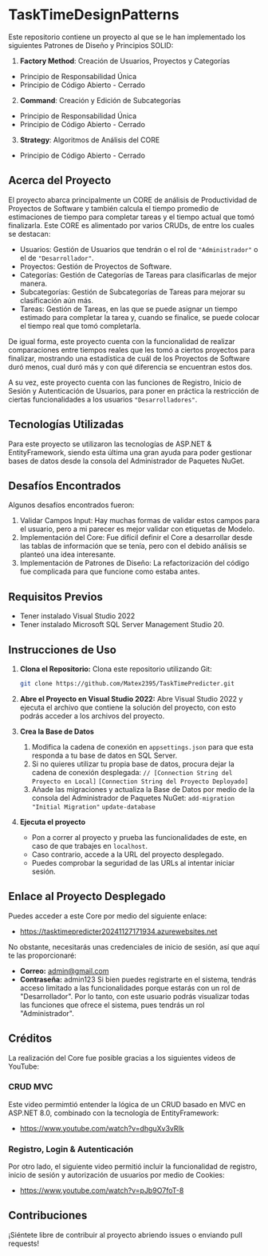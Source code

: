   # TaskTimeDesignPatterns

Este repositorio contiene un proyecto al que se le han implementado los siguientes Patrones de Diseño y Principios SOLID:
1. **Factory Method**: Creación de Usuarios, Proyectos y Categorías
- Principio de Responsabilidad Única
- Principio de Código Abierto - Cerrado
2. **Command**: Creación y Edición de Subcategorías
- Principio de Responsabilidad Única
- Principio de Código Abierto - Cerrado
3. **Strategy**: Algoritmos de Análisis del CORE
- Principio de Código Abierto - Cerrado

## Acerca del Proyecto

El proyecto abarca principalmente un CORE de análisis de Productividad de Proyectos de Software y también 
calcula el tiempo promedio de estimaciones de tiempo para completar tareas y el tiempo actual que tomó finalizarla. 
Este CORE es alimentado por varios CRUDs, de entre los cuales se destacan:
- Usuarios: Gestión de Usuarios que tendrán o el rol de ```"Administrador"``` o el de ```"Desarrollador"```.
- Proyectos: Gestión de Proyectos de Software.
- Categorías: Gestión de Categorías de Tareas para clasificarlas de mejor manera.
- Subcategorías: Gestión de Subcategorías de Tareas para mejorar su clasificación aún más.
- Tareas: Gestión de Tareas, en las que se puede asignar un tiempo estimado para completar la tarea y, cuando se finalice, se puede colocar el tiempo real que tomó completarla.

De igual forma, este proyecto cuenta con la funcionalidad de realizar comparaciones entre tiempos reales que les tomó a ciertos proyectos para finalizar, mostrando una 
estadística de cuál de los Proyectos de Software duró menos, cual duró más y con qué diferencia se encuentran estos dos.

A su vez, este proyecto cuenta con las funciones de Registro, Inicio de Sesión y Autenticación de Usuarios, para poner
en práctica la restricción de ciertas funcionalidades a los usuarios ```"Desarrolladores"```.

## Tecnologías Utilizadas
Para este proyecto se utilizaron las tecnologías de ASP.NET & EntityFramework, siendo esta última una gran 
ayuda para poder gestionar bases de datos desde la consola del Administrador de Paquetes NuGet. 

## Desafíos Encontrados
Algunos desafíos encontrados fueron:
1. Validar Campos Input: Hay muchas formas de validar estos campos para el usuario, pero a mi parecer es mejor validar con etiquetas de Modelo.
2. Implementación del Core: Fue difícil definir el Core a desarrollar desde las tablas de información que se tenía, pero con el debido análisis se planteó una idea interesante.
3. Implementación de Patrones de Diseño: La refactorización del código fue complicada para que funcione como estaba antes.

## Requisitos Previos

- Tener instalado Visual Studio 2022
- Tener instalado Microsoft SQL Server Management Studio 20.

## Instrucciones de Uso

1. **Clona el Repositorio:** Clona este repositorio utilizando Git:

    ```bash
    git clone https://github.com/Matex2395/TaskTimePredicter.git
    ```

2. **Abre el Proyecto en Visual Studio 2022:** Abre Visual Studio 2022 y ejecuta el archivo que contiene la solución del proyecto, con esto podrás acceder a los archivos del proyecto.

3. **Crea la Base de Datos**

   1. Modifica la cadena de conexión en ```appsettings.json``` para que esta responda a tu base de datos en SQL Server.
   2. Si no quieres utilizar tu propia base de datos, procura dejar la cadena de conexión desplegada:
     ```// [Connection String del Proyecto en Local]```
     ```[Connection String del Proyecto Deployado]```
   3. Añade las migraciones y actualiza la Base de Datos por medio de la consola del Administrador de Paquetes NuGet:
     ```add-migration "Initial Migration"```
     ```update-database```

4. **Ejecuta el proyecto**

   - Pon a correr al proyecto y prueba las funcionalidades de este, en caso de que trabajes en ```localhost```.
   - Caso contrario, accede a la URL del proyecto desplegado.
   - Puedes comprobar la seguridad de las URLs al intentar iniciar sesión.

## Enlace al Proyecto Desplegado
Puedes acceder a este Core por medio del siguiente enlace:
- https://tasktimepredicter20241127171934.azurewebsites.net

No obstante, necesitarás unas credenciales de inicio de sesión, así que aquí te las proporcionaré:
- **Correo:** admin@gmail.com
- **Contraseña:** admin123
Si bien puedes registrarte en el sistema, tendrás acceso limitado a las funcionalidades porque estarás con un rol de "Desarrollador". Por lo tanto,
con este usuario podrás visualizar todas las funciones que ofrece el sistema, pues tendrás un rol "Administrador". 

## Créditos
La realización del Core fue posible gracias a los siguientes videos de YouTube:

### CRUD MVC
Este video permimtió entender la lógica de un CRUD basado en MVC en ASP.NET 8.0, combinado con la tecnología de EntityFramework:
- https://www.youtube.com/watch?v=dhguXv3vRIk

### Registro, Login & Autenticación
Por otro lado, el siguiente video permitió incluir la funcionalidad de registro, inicio de sesión y autorización de usuarios por medio de Cookies:
- https://www.youtube.com/watch?v=pJb9O7foT-8

## Contribuciones

¡Siéntete libre de contribuir al proyecto abriendo issues o enviando pull requests!
